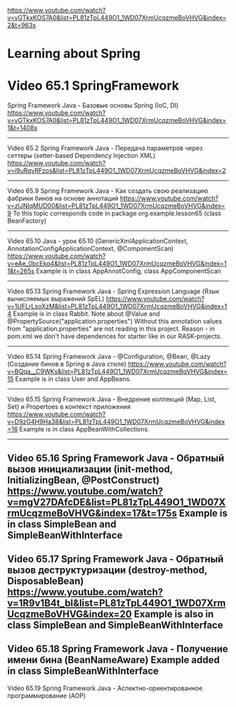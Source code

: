 https://www.youtube.com/watch?v=vGTkxKOS7A0&list=PL81zTpL449O1_1WD07XrmUcqzmeBoVHVG&index=2&t=963s
# Learning about Spring

# Video 65.1 SpringFramework
Spring Framework Java - Базовые основы Spring (IoC, DI)
https://www.youtube.com/watch?v=vGTkxKOS7A0&list=PL81zTpL449O1_1WD07XrmUcqzmeBoVHVG&index=1&t=1408s

----------
Video 65.2 
Spring Framework Java - Передача параметров через сеттеры (setter-based Dependency Injection XML)
https://www.youtube.com/watch?v=i9uRqvRFzos&list=PL81zTpL449O1_1WD07XrmUcqzmeBoVHVG&index=2

----------
Video 65.9
Spring Framework Java - Как создать свою реализацию фабрики бинов на основе аннотаций
https://www.youtube.com/watch?v=zlJNlqMUD00&list=PL81zTpL449O1_1WD07XrmUcqzmeBoVHVG&index=9
To this topic corresponds code in package org.example.lesson65 (class BeanFactory)

----------
Video 65.10
Java - урок 65.10 (GenericXmlApplicationContext, AnnotationConfigApplicationContext, @ComponentScan)
https://www.youtube.com/watch?v=eAe_0bcEkq4&list=PL81zTpL449O1_1WD07XrmUcqzmeBoVHVG&index=11&t=265s
Example is in class AppAnnotConfig, class AppComponentScan

----------
Video 65.13
Spring Framework Java - Spring Expression Language (Язык вычисляемых выражений SpEL)
https://www.youtube.com/watch?v=1UFLrLsoXzM&list=PL81zTpL449O1_1WD07XrmUcqzmeBoVHVG&index=14
Example is in class Rabbit.
Note about @Value and @PropertySource("application.properties")
Without this annotation values from "application.properties" are not reading in this project.
Reason - in pom.xml we don't have dependences for starter like in our RASK-projects.

----------
Video 65.14
Spring Framework Java - @Configuration, @Bean, @Lazy (Создание бинов в Spring в Java стиле)
https://www.youtube.com/watch?v=BQqa__C9WKs&list=PL81zTpL449O1_1WD07XrmUcqzmeBoVHVG&index=15
Example is in class User and AppBeans.

----------
Video 65.15
Spring Framework Java - Внедрение коллекций (Map, List, Set) и Propertoes в контекст приложения
https://www.youtube.com/watch?v=D9zG4H9Ha38&list=PL81zTpL449O1_1WD07XrmUcqzmeBoVHVG&index=16
Example is in class AppBeanWithCollections.

----------
Video 65.16
Spring Framework Java - Обратный вызов инициализации (init-method, InitializingBean, @PostConstruct)
https://www.youtube.com/watch?v=mgV27DAfcDE&list=PL81zTpL449O1_1WD07XrmUcqzmeBoVHVG&index=17&t=175s
Example is in class SimpleBean and SimpleBeanWithInterface
----------
Video 65.17
Spring Framework Java - Обратный вызов деструктуризации (destroy-method, DisposableBean)
https://www.youtube.com/watch?v=1R9v1B4t_bI&list=PL81zTpL449O1_1WD07XrmUcqzmeBoVHVG&index=20
Example is also in class SimpleBean and SimpleBeanWithInterface
----------
Video 65.18
Spring Framework Java - Получение имени бина (BeanNameAware)
Example added in class SimpleBeanWithInterface
----------
Video 65.19
Spring Framework Java - Аспектно-ориентированное программирование (AOP)